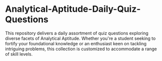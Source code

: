 # Analytical-Aptitude-Daily-Quiz-Questions
This repository delivers a daily assortment of quiz questions exploring diverse facets of Analytical Aptitude. Whether you're a student seeking to fortify your foundational knowledge or an enthusiast keen on tackling intriguing problems, this collection is customized to accommodate a range of skill levels.
